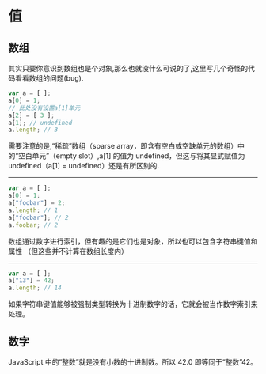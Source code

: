 # 值

## 数组
其实只要你意识到数组也是个对象,那么也就没什么可说的了,这里写几个奇怪的代码看看数组的问题(bug).
```js
var a = [ ];
a[0] = 1;
// 此处没有设置a[1]单元
a[2] = [ 3 ];
a[1]; // undefined
a.length; // 3
```
需要注意的是,“稀疏”数组（sparse array，即含有空白或空缺单元的数组）中的“空白单元”（empty slot）,a[1] 的值为 undefined，但这与将其显式赋值为 undefined（a[1] = undefined）还是有所区别的.
***
```js
var a = [ ];
a[0] = 1;
a["foobar"] = 2;
a.length; // 1
a["foobar"]; // 2
a.foobar; // 2
```
数组通过数字进行索引，但有趣的是它们也是对象，所以也可以包含字符串键值和属性
（但这些并不计算在数组长度内）
***
```js
var a = [ ];
a["13"] = 42;
a.length; // 14
```
如果字符串键值能够被强制类型转换为十进制数字的话，它就会被当作数字索引来处理。

## 数字
JavaScript 中的“整数”就是没有小数的十进制数。所以 42.0 即等同于“整数”42。


